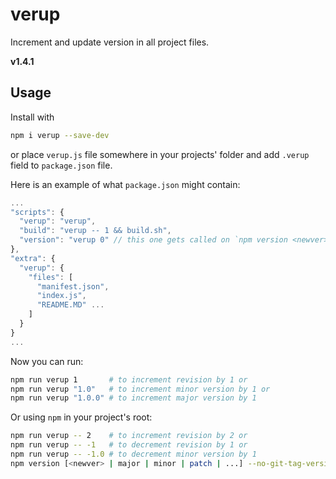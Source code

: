 # verup
Increment and update version in all project files.

**v1.4.1**

## Usage

Install with
```bash
npm i verup --save-dev
```

or place `verup.js` file somewhere in your projects' folder
and add `.verup` field to `package.json` file.

Here is an example of what `package.json` might contain:
```js
...
"scripts": {
  "verup": "verup",
  "build": "verup -- 1 && build.sh",
  "version": "verup 0" // this one gets called on `npm version <newver>` to patch other project files
},
"extra": {
  "verup": {
    "files": [
      "manifest.json",
      "index.js",
      "README.MD" ...
    ]
  }
}
...
```

Now you can run:

```bash
npm run verup 1       # to increment revision by 1 or
npm run verup "1.0"   # to increment minor version by 1 or
npm run verup "1.0.0" # to increment major version by 1
```

Or using `npm` in your project's root:

```bash
npm run verup -- 2    # to increment revision by 2 or
npm run verup -- -1   # to decrement revision by 1 or
npm run verup -- -1.0 # to decrement minor version by 1
npm version [<newver> | major | minor | patch | ...] --no-git-tag-version
```
